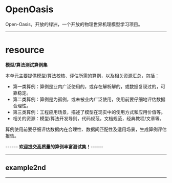 # OpenOasis
Open-Oasis，开放的绿洲，一个开放的物理世界机理模型学习项目。

---------------------------------------------------------------------------

# resource
**模型/算法测试算例集**

本单元主要提供模型/算法校核、评估所需的算例，以及相关资源汇总，包括：  
+ 第一类算例：算例是业内广泛使用的，或存在解析解的，或数据复现过的，可靠稳定。
+ 第二类算例：算例是为孤例，或未被业内广泛使用，使用前要仔细地评估数据合理性。
+ 第三类算例：工程应用场景，描述了模型在现实中的使用方式和应用价值等。
+ 相关的资源：模型/算法开发导则，代码规范，文档规范，经典教程/文章等。

算例使用前要仔细评估数据内在合理性、数据间匹配性及适用场景，生成算例评估报告。

**------ 欢迎提交高质量的算例丰富测试集！------**

---------------------------------------------------------------------------

## example2nd



---------------------------------------------------------------------------
